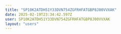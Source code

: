 ```yaml
---
title: "SP10K2ATDH51Y33DVN754ZGFRHFATGBP8J00VVXAK"
date: 2025-02-19T23:34:42.597Z
user: SP10K2ATDH51Y33DVN754ZGFRHFATGBP8J00VVXAK
layout: "users"
---
```

    
